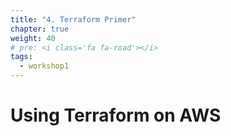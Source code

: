 ```yaml
---
title: "4. Terraform Primer"
chapter: true
weight: 40
# pre: <i class='fa fa-road'></i>
tags:
  - workshop1
---
```


# Using Terraform on AWS 





